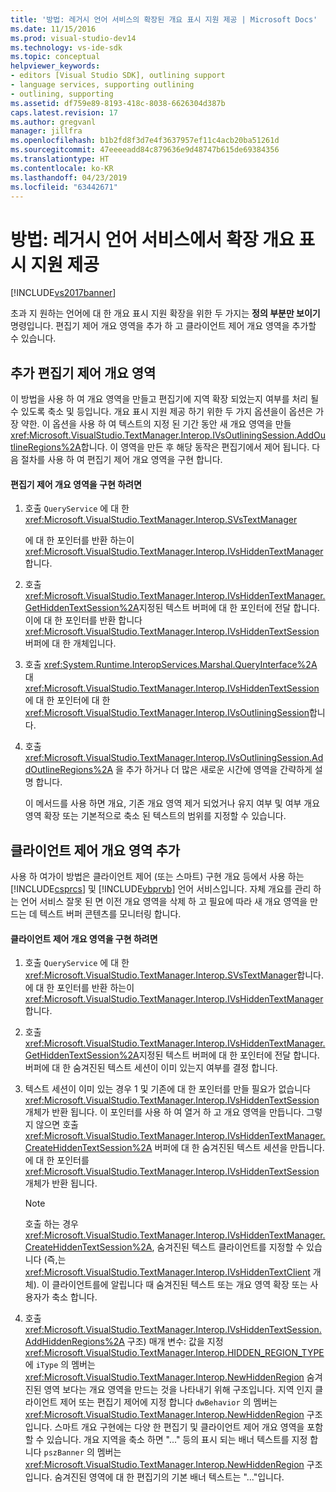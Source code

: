 ```yaml
---
title: '방법: 레거시 언어 서비스의 확장된 개요 표시 지원 제공 | Microsoft Docs'
ms.date: 11/15/2016
ms.prod: visual-studio-dev14
ms.technology: vs-ide-sdk
ms.topic: conceptual
helpviewer_keywords:
- editors [Visual Studio SDK], outlining support
- language services, supporting outlining
- outlining, supporting
ms.assetid: df759e89-8193-418c-8038-6626304d387b
caps.latest.revision: 17
ms.author: gregvanl
manager: jillfra
ms.openlocfilehash: b1b2fd8f3d7e4f3637957ef11c4acb20ba51261d
ms.sourcegitcommit: 47eeeeadd84c879636e9d48747b615de69384356
ms.translationtype: HT
ms.contentlocale: ko-KR
ms.lasthandoff: 04/23/2019
ms.locfileid: "63442671"
---
```

# <a name="how-to-provide-expanded-outlining-support-in-a-legacy-language-service"></a>방법: 레거시 언어 서비스에서 확장 개요 표시 지원 제공
[!INCLUDE[vs2017banner](../../includes/vs2017banner.md)]

초과 지 원하는 언어에 대 한 개요 표시 지원 확장을 위한 두 가지는 **정의 부분만 보이기** 명령입니다. 편집기 제어 개요 영역을 추가 하 고 클라이언트 제어 개요 영역을 추가할 수 있습니다.  
  
## <a name="adding-editor-controlled-outline-regions"></a>추가 편집기 제어 개요 영역  
 이 방법을 사용 하 여 개요 영역을 만들고 편집기에 지역 확장 되었는지 여부를 처리 될 수 있도록 축소 및 등입니다. 개요 표시 지원 제공 하기 위한 두 가지 옵션을이 옵션은 가장 약한. 이 옵션을 사용 하 여 텍스트의 지정 된 기간 동안 새 개요 영역을 만들 <xref:Microsoft.VisualStudio.TextManager.Interop.IVsOutliningSession.AddOutlineRegions%2A>합니다. 이 영역을 만든 후 해당 동작은 편집기에서 제어 됩니다. 다음 절차를 사용 하 여 편집기 제어 개요 영역을 구현 합니다.  
  
#### <a name="to-implement-an-editor-controlled-outline-region"></a>편집기 제어 개요 영역을 구현 하려면  
  
1. 호출 `QueryService` 에 대 한 <xref:Microsoft.VisualStudio.TextManager.Interop.SVsTextManager>  
  
     에 대 한 포인터를 반환 하는이 <xref:Microsoft.VisualStudio.TextManager.Interop.IVsHiddenTextManager>합니다.  
  
2. 호출 <xref:Microsoft.VisualStudio.TextManager.Interop.IVsHiddenTextManager.GetHiddenTextSession%2A>지정된 텍스트 버퍼에 대 한 포인터에 전달 합니다. 이에 대 한 포인터를 반환 합니다 <xref:Microsoft.VisualStudio.TextManager.Interop.IVsHiddenTextSession> 버퍼에 대 한 개체입니다.  
  
3. 호출 <xref:System.Runtime.InteropServices.Marshal.QueryInterface%2A> 대 <xref:Microsoft.VisualStudio.TextManager.Interop.IVsHiddenTextSession> 에 대 한 포인터에 대 한 <xref:Microsoft.VisualStudio.TextManager.Interop.IVsOutliningSession>합니다.  
  
4. 호출 <xref:Microsoft.VisualStudio.TextManager.Interop.IVsOutliningSession.AddOutlineRegions%2A> 을 추가 하거나 더 많은 새로운 시간에 영역을 간략하게 설명 합니다.  
  
     이 메서드를 사용 하면 개요, 기존 개요 영역 제거 되었거나 유지 여부 및 여부 개요 영역 확장 또는 기본적으로 축소 된 텍스트의 범위를 지정할 수 있습니다.  
  
## <a name="adding-client-controlled-outline-regions"></a>클라이언트 제어 개요 영역 추가  
 사용 하 여가이 방법은 클라이언트 제어 (또는 스마트) 구현 개요 등에서 사용 하는 [!INCLUDE[csprcs](../../includes/csprcs-md.md)] 및 [!INCLUDE[vbprvb](../../includes/vbprvb-md.md)] 언어 서비스입니다. 자체 개요를 관리 하는 언어 서비스 잘못 된 면 이전 개요 영역을 삭제 하 고 필요에 따라 새 개요 영역을 만드는 데 텍스트 버퍼 콘텐츠를 모니터링 합니다.  
  
#### <a name="to-implement-a-client-controlled-outline-region"></a>클라이언트 제어 개요 영역을 구현 하려면  
  
1. 호출 `QueryService` 에 대 한 <xref:Microsoft.VisualStudio.TextManager.Interop.SVsTextManager>합니다. 에 대 한 포인터를 반환 하는이 <xref:Microsoft.VisualStudio.TextManager.Interop.IVsHiddenTextManager>합니다.  
  
2. 호출 <xref:Microsoft.VisualStudio.TextManager.Interop.IVsHiddenTextManager.GetHiddenTextSession%2A>지정된 텍스트 버퍼에 대 한 포인터에 전달 합니다. 버퍼에 대 한 숨겨진된 텍스트 세션이 이미 있는지 여부를 결정 합니다.  
  
3. 텍스트 세션이 이미 있는 경우 1 및 기존에 대 한 포인터를 만들 필요가 없습니다 <xref:Microsoft.VisualStudio.TextManager.Interop.IVsHiddenTextSession> 개체가 반환 됩니다. 이 포인터를 사용 하 여 열거 하 고 개요 영역을 만듭니다. 그렇지 않으면 호출 <xref:Microsoft.VisualStudio.TextManager.Interop.IVsHiddenTextManager.CreateHiddenTextSession%2A> 버퍼에 대 한 숨겨진된 텍스트 세션을 만듭니다. 에 대 한 포인터를 <xref:Microsoft.VisualStudio.TextManager.Interop.IVsHiddenTextSession> 개체가 반환 됩니다.  
  
    > [!NOTE]
    > 호출 하는 경우 <xref:Microsoft.VisualStudio.TextManager.Interop.IVsHiddenTextManager.CreateHiddenTextSession%2A>, 숨겨진된 텍스트 클라이언트를 지정할 수 있습니다 (즉,는 <xref:Microsoft.VisualStudio.TextManager.Interop.IVsHiddenTextClient> 개체). 이 클라이언트를에 알립니다 때 숨겨진된 텍스트 또는 개요 영역 확장 또는 사용자가 축소 합니다.  
  
4. 호출 <xref:Microsoft.VisualStudio.TextManager.Interop.IVsHiddenTextSession.AddHiddenRegions%2A> 구조) 매개 변수: 값을 지정 <xref:Microsoft.VisualStudio.TextManager.Interop.HIDDEN_REGION_TYPE> 에 `iType` 의 멤버는 <xref:Microsoft.VisualStudio.TextManager.Interop.NewHiddenRegion> 숨겨진된 영역 보다는 개요 영역을 만드는 것을 나타내기 위해 구조입니다. 지역 인지 클라이언트 제어 또는 편집기 제어에 지정 합니다 `dwBehavior` 의 멤버는 <xref:Microsoft.VisualStudio.TextManager.Interop.NewHiddenRegion> 구조입니다. 스마트 개요 구현에는 다양 한 편집기 및 클라이언트 제어 개요 영역을 포함할 수 있습니다. 개요 지역을 축소 하면 "..." 등의 표시 되는 배너 텍스트를 지정 합니다 `pszBanner` 의 멤버는 <xref:Microsoft.VisualStudio.TextManager.Interop.NewHiddenRegion> 구조입니다. 숨겨진된 영역에 대 한 편집기의 기본 배너 텍스트는 "..."입니다.
